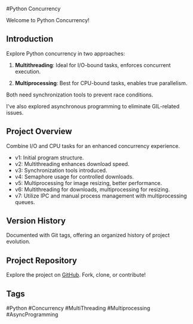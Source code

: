 #Python Concurrency

Welcome to Python Concurrency!

## Introduction

Explore Python concurrency in two approaches:

1. **Multithreading**: Ideal for I/O-bound tasks, enforces concurrent execution.

2. **Multiprocessing**: Best for CPU-bound tasks, enables true parallelism.

Both need synchronization tools to prevent race conditions.

I've also explored asynchronous programming to eliminate GIL-related issues.

## Project Overview

Combine I/O and CPU tasks for an enhanced concurrency experience.

- v1: Initial program structure.
- v2: Multithreading enhances download speed.
- v3: Synchronization tools introduced.
- v4: Semaphore usage for controlled downloads.
- v5: Multiprocessing for image resizing, better performance.
- v6: Multithreading for downloads, multiprocessing for resizing.
- v7: Utilize IPC and manual process management with multiprocessing queues.

## Version History

Documented with Git tags, offering an organized history of project evolution.

## Project Repository

Explore the project on [GitHub](https://github.com/mutty320/python_concurrency). Fork, clone, or contribute!

## Tags

#Python #Concurrency #MultiThreading #Multiprocessing #AsyncProgramming
